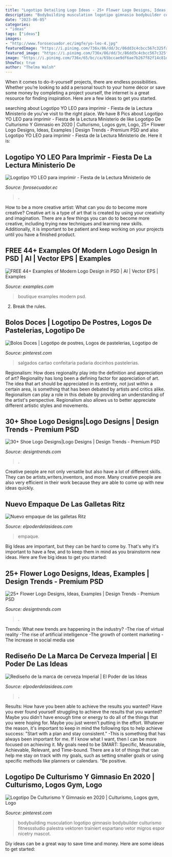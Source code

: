 ```yaml
---
title: "Logotipo Detailing Logo Ideas - 25+ Flower Logo Designs, Ideas, Examples"
description: "Bodybuilding musculation logotipo gimnasio bodybuilder culturismo fitnessstudio palestra vektoren trainiert espartano vetor migros espor nicetry mascot"
date: "2023-06-05"
categories:
- "ideas"
tags: ["ideas"]
images:
- "http://www.forosecuador.ec/imgfe/yo-leo-4.jpg"
featuredImage: "https://i.pinimg.com/736x/86/dd/3c/86dd3c4cbcc567c325fa290b98122145.jpg"
featured_image: "https://i.pinimg.com/736x/86/dd/3c/86dd3c4cbcc567c325fa290b98122145.jpg"
image: "https://i.pinimg.com/736x/65/bc/ca/65bccae9df6ae7b267f82f14c81d318b.jpg"
ShowToc: true
author: "Thelma Walsh"
---
```



When it comes to do-it-yourself projects, there are endless possibilities. Whether you’re looking to add a personal touch to your home décor or save some money by completing a project yourself, the internet is a great resource for finding inspiration. Here are a few ideas to get you started.

	

		
searching about Logotipo YO LEO para imprimir - Fiesta de la Lectura Ministerio de you've visit to the right place. We have 8 Pics about Logotipo YO LEO para imprimir - Fiesta de la Lectura Ministerio de like Logotipo De Culturismo Y Gimnasio en 2020 | Culturismo, Logos gym, Logo, 25+ Flower Logo Designs, Ideas, Examples | Design Trends - Premium PSD and also Logotipo YO LEO para imprimir - Fiesta de la Lectura Ministerio de. Here it is:
		
    
## Logotipo YO LEO Para Imprimir - Fiesta De La Lectura Ministerio De

<img loading=lazy src="http://www.forosecuador.ec/imgfe/yo-leo-4.jpg" onerror="this.onerror=null;this.src='https://tse1.mm.bing.net/th?id=OIP.qRSmj8fOsmhGe6KbCcgHegAAAA&amp;pid=15.1';" alt="Logotipo YO LEO para imprimir - Fiesta de la Lectura Ministerio de">

_Source: forosecuador.ec_

>. 

	

How to be a more creative artist: What can you do to become more creative?
Creative art is a type of art that is created by using your creativity and imagination. There are a few things you can do to become more creative, including trying new techniques and learning new skills. Additionally, it is important to be patient and keep working on your projects until you have a finished product.

    
## FREE 44+ Examples Of Modern Logo Design In PSD | AI | Vector EPS | Examples

<img loading=lazy src="https://images.examples.com/wp-content/uploads/2017/03/Fashion-Boutique-Logo.jpg" onerror="this.onerror=null;this.src='https://tse1.mm.bing.net/th?id=OIP.BCD1ZeblC2xGia80nxfWHQHaHa&amp;pid=15.1';" alt="FREE 44+ Examples of Modern Logo Design in PSD | AI | Vector EPS | Examples">

_Source: examples.com_

>boutique examples modern psd. 

	

2. Break the rules.

    
## Bolos Doces | Logotipo De Postres, Logos De Pastelerias, Logotipo De

<img loading=lazy src="https://i.pinimg.com/736x/65/bc/ca/65bccae9df6ae7b267f82f14c81d318b.jpg" onerror="this.onerror=null;this.src='https://tse1.mm.bing.net/th?id=OIP.nnpPDMyfwPVQbP2n14sKjAHaKV&amp;pid=15.1';" alt="Bolos Doces | Logotipo de postres, Logos de pastelerias, Logotipo de">

_Source: pinterest.com_

>salgados cartao confeitaria padaria docinhos pastelerias. 

	

Regionalism: How does regionality play into the definition and appreciation of art?
Regionality has long been a defining factor for appreciation of art. The idea that art should be appreciated in its entirety, not just within a certain area, is something that has been debated by artists and critics alike. Regionalism can play a role in this debate by providing an understanding of the artist's perspective. Regionalism also allows us to better appreciate different artistic styles and movements.

    
## 30+ Shoe Logo Designs|Logo Designs | Design Trends - Premium PSD

<img loading=lazy src="https://images.designtrends.com/wp-content/uploads/2015/12/10113854/Run-Wings-Logo.jpg" onerror="this.onerror=null;this.src='https://tse1.mm.bing.net/th?id=OIP.EqXt0LbUEGX4zIG8n7nrdgHaFO&amp;pid=15.1';" alt="30+ Shoe Logo Designs|Logo Designs | Design Trends - Premium PSD">

_Source: designtrends.com_

>. 

	

Creative people are not only versatile but also have a lot of different skills. They can be artists,writers,inventors, and more. Many creative people are also very efficient in their work because they are able to come up with new ideas quickly.

    
## Nuevo Empaque De Las Galletas Ritz

<img loading=lazy src="https://i1.wp.com/elpoderdelasideas.com/wp-content/uploads/ritz-australia-empaque-3.jpg" onerror="this.onerror=null;this.src='https://tse3.mm.bing.net/th?id=OIP.xdi6wNHX9uyJ02y5uPiOGAHaE8&amp;pid=15.1';" alt="Nuevo empaque de las galletas Ritz">

_Source: elpoderdelasideas.com_

>empaque. 

	

Big Ideas are important, but they can be hard to come by. That's why it's important to have a few, and to keep them in mind as you brainstorm new ideas. Here are five big ideas to get you started: 

    
## 25+ Flower Logo Designs, Ideas, Examples | Design Trends - Premium PSD

<img loading=lazy src="https://images.designtrends.com/wp-content/uploads/2016/02/23112429/Beautiful-Flower-Logo.jpg" onerror="this.onerror=null;this.src='https://tse1.mm.bing.net/th?id=OIP.NyeoZHetMuAWg3yT6U59mQHaDl&amp;pid=15.1';" alt="25+ Flower Logo Designs, Ideas, Examples | Design Trends - Premium PSD">

_Source: designtrends.com_

>. 

	

Trends: What new trends are happening in the industry?
-The rise of virtual reality
-The rise of artificial intelligence
-The growth of content marketing
-The increase in social media use

    
## Rediseño De La Marca De Cerveza Imperial | El Poder De Las Ideas

<img loading=lazy src="https://i2.wp.com/www.elpoderdelasideas.com/wp-content/uploads/facebook-cerveza-imperial-2-600x600.png?resize=600%2C600" onerror="this.onerror=null;this.src='https://tse2.mm.bing.net/th?id=OIP.QE3DX_COvwUMdEhe-hbcAwHaHa&amp;pid=15.1';" alt="Rediseño de la marca de cerveza Imperial | El Poder de las Ideas">

_Source: elpoderdelasideas.com_

>. 

	

Results: How have you been able to achieve the results you wanted?
Have you ever found yourself struggling to achieve the results that you wanted? Maybe you didn't have enough time or energy to do all of the things that you were hoping for. Maybe you just weren't putting in the effort. Whatever the reason, it's important to keep in mind the following tips to help achieve success: 
"Start with a plan and stay consistent." -This is something that has always been important for me. If I know what I want, then I can be more focused on achieving it. My goals need to be SMART: Specific, Measurable, Achievable, Relevant, and Time-bound. There are a lot of things that can help me stay on track with my goals, such as setting smaller goals or using specific methods like planners or calendars. 
"Be positive.

    
## Logotipo De Culturismo Y Gimnasio En 2020 | Culturismo, Logos Gym, Logo

<img loading=lazy src="https://i.pinimg.com/736x/86/dd/3c/86dd3c4cbcc567c325fa290b98122145.jpg" onerror="this.onerror=null;this.src='https://tse4.mm.bing.net/th?id=OIP.SRPEeZpX1miziLxtmk-b-wHaHa&amp;pid=15.1';" alt="Logotipo De Culturismo Y Gimnasio en 2020 | Culturismo, Logos gym, Logo">

_Source: pinterest.com_

>bodybuilding musculation logotipo gimnasio bodybuilder culturismo fitnessstudio palestra vektoren trainiert espartano vetor migros espor nicetry mascot. 

	

Diy ideas can be a great way to save time and money. Here are some ideas to get started: 

